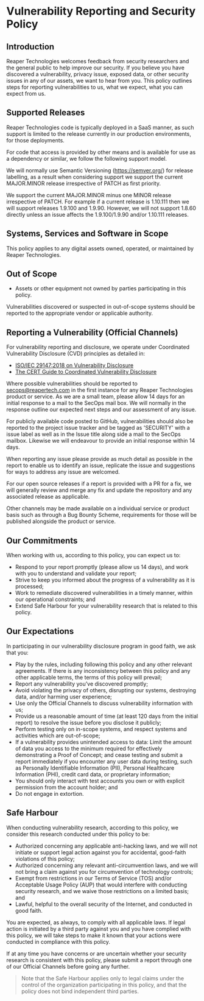 # Vulnerability Reporting and Security Policy

## Introduction

Reaper Technologies welcomes feedback from security researchers and the general public to help improve our security. If you believe you have discovered a vulnerability, privacy issue, exposed data, or other security issues in any of our assets, we want to hear from you. This policy outlines steps for reporting vulnerabilities to us, what we expect, what you can expect from us.

## Supported Releases

Reaper Technologies code is typically deployed in a SaaS manner, as such support is limited to the release currently in our production environments, for those deployments.

For code that access is provided by other means and is available for use as a dependency or similar, we follow the following support model.

We will normally use Semantic Versioning (<https://semver.org/>) for release labelling, as a result when considering support we support the current MAJOR.MINOR release irrespective of PATCH as first priority.

We support the current MAJOR.MINOR minus one MINOR release irrespective of PATCH. For example if a current release is 1.10.111 then we will support releases 1.9.100 and 1.9.90. However, we will not support 1.8.60 directly unless an issue affects the 1.9.100/1.9.90 and/or 1.10.111 releases.

## Systems, Services and Software in Scope

This policy applies to any digital assets owned, operated, or maintained by Reaper Technologies.

## Out of Scope

- Assets or other equipment not owned by parties participating in this policy.

Vulnerabilities discovered or suspected in out-of-scope systems should be reported to the appropriate vendor or applicable authority.

## Reporting a Vulnerability (Official Channels)

For vulnerability reporting and disclosure, we operate under Coordinated Vulnerability Disclosure (CVD) principles as detailed in:

- [ISO/IEC 29147:2018 on Vulnerability Disclosure](https://www.iso.org/standard/72311.html)
- [The CERT Guide to Coordinated Vulnerability Disclosure](https://resources.sei.cmu.edu/asset_files/SpecialReport/2017_003_001_503340.pdf)

Where possible vulnerabilities should be reported to secops@reapertech.com in the first instance for any Reaper Technologies product or service. As we are a small team, please allow 14 days for an initial response to a mail to the SecOps mail box. We will normally in the response outline our expected next steps and our assessment of any issue.

For publicly available code posted to GitHub, vulnerabilities should also be reported to the project issue tracker and be tagged as 'SECURITY' with a issue label as well as in the Issue title along side a mail to the SecOps mailbox. Likewise we will endeavour to provide an initial response within 14 days.

When reporting any issue please provide as much detail as possible in the report to enable us to identify an issue, replicate the issue and suggestions for ways to address any issue are welcomed.

For our open source releases if a report is provided with a PR for a fix, we will generally review and merge any fix and update the repository and any associated release as applicable.

Other channels may be made available on a individual service or product basis such as through a Bug Bounty Scheme, requirements for those will be published alongside the product or service.

## Our Commitments

When working with us, according to this policy, you can expect us to:

- Respond to your report promptly (please allow us 14 days), and work with you to understand and validate your report;
- Strive to keep you informed about the progress of a vulnerability as it is processed;
- Work to remediate discovered vulnerabilities in a timely manner, within our operational constraints; and
- Extend Safe Harbour for your vulnerability research that is related to this policy.

## Our Expectations

In participating in our vulnerability disclosure program in good faith, we ask that you:

- Play by the rules, including following this policy and any other relevant agreements. If there is any inconsistency between this policy and any other applicable terms, the terms of this policy will prevail;
- Report any vulnerability you’ve discovered promptly;
- Avoid violating the privacy of others, disrupting our systems, destroying data, and/or harming user experience;
- Use only the Official Channels to discuss vulnerability information with us;
- Provide us a reasonable amount of time (at least 120 days from the initial report) to resolve the issue before you disclose it publicly;
- Perform testing only on in-scope systems, and respect systems and activities which are out-of-scope;
- If a vulnerability provides unintended access to data: Limit the amount of data you access to the minimum required for effectively demonstrating a Proof of Concept; and cease testing and submit a report immediately if you encounter any user data during testing, such as Personally Identifiable Information (PII), Personal Healthcare Information (PHI), credit card data, or proprietary information;
- You should only interact with test accounts you own or with explicit permission from the account holder; and
- Do not engage in extortion.

## Safe Harbour

When conducting vulnerability research, according to this policy, we consider this research conducted under this policy to be:

- Authorized concerning any applicable anti-hacking laws, and we will not initiate or support legal action against you for accidental, good-faith violations of this policy;
- Authorized concerning any relevant anti-circumvention laws, and we will not bring a claim against you for circumvention of technology controls;
- Exempt from restrictions in our Terms of Service (TOS) and/or Acceptable Usage Policy (AUP) that would interfere with conducting security research, and we waive those restrictions on a limited basis; and
- Lawful, helpful to the overall security of the Internet, and conducted in good faith.

You are expected, as always, to comply with all applicable laws. If legal action is initiated by a third party against you and you have complied with this policy, we will take steps to make it known that your actions were conducted in compliance with this policy.

If at any time you have concerns or are uncertain whether your security research is consistent with this policy, please submit a report through one of our Official Channels before going any further.

> Note that the Safe Harbour applies only to legal claims under the control of the organization participating in this policy, and that the policy does not bind independent third parties.
